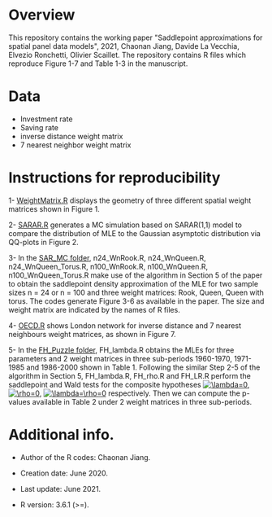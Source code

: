 # Overview

This repository contains the working paper "Saddlepoint approximations for spatial panel data models", 2021, Chaonan Jiang, 
Davide La Vecchia, Elvezio Ronchetti, Olivier Scaillet. The repository contains R files which reproduce Figure 1-7 and Table 
1-3 in the manuscript.
# Data 

* Investment rate
* Saving rate
* inverse distance weight matrix
* 7 nearest neighbor weight matrix


# Instructions for reproducibility

1- [WeightMatrix.R](https://github.com/ChaonanJiang/Sadd_Panel/blob/master/SAR_MC/WeightMatrix.R) displays the geometry of three different spatial weight matrices shown in Figure 1. 

2- [SARAR.R](https://github.com/ChaonanJiang/Sadd_Panel/blob/master/SARAR_MC/SARAR.R) generates a MC simulation based on SARAR(1,1) model to compare the distribution of MLE to the Gaussian asymptotic distribution via QQ-plots in Figure 2.

3- In the [SAR_MC folder](https://github.com/ChaonanJiang/Sadd_Panel/blob/master/SAR_MC), n24_WnRook.R, n24_WnQueen.R, n24_WnQueen_Torus.R, n100_WnRook.R, n100_WnQueen.R, n100_WnQueen_Torus.R make use of the algorithm in Section 5 of the paper to obtain the saddlepoint density approximation of the MLE for two sample sizes n = 24 or n = 100 and three weight matrices: Rook, Queen, Queen with torus. The codes generate Figure 3-6 as available in the paper. The size and weight matrix are indicated by the names of R files.

4- [OECD.R](https://github.com/ChaonanJiang/Sadd_Panel/blob/master/FH_Puzzle/OECD.R) shows London network for inverse distance and 7 nearest neighbours weight matrices, as shown in Figure 7.

5- In the [FH_Puzzle folder](https://github.com/ChaonanJiang/Sadd_Panel/blob/master/FH_Puzzle), FH_lambda.R obtains the MLEs for three parameters and 2 weight matrices in three sub-periods 1960-1970, 1971-1985 and 1986-2000 shown in Table 1. Following the similar Step 2-5 of the algorithm in Section 5, FH_lambda.R, FH_rho.R and FH_LR.R perform the saddlepoint and Wald tests for the composite hypotheses <a href="https://www.codecogs.com/eqnedit.php?latex=\lambda=0" target="_blank"><img src="https://latex.codecogs.com/gif.latex?\lambda=0" title="\lambda=0" /></a>, <a href="https://www.codecogs.com/eqnedit.php?latex=\rho=0" target="_blank"><img src="https://latex.codecogs.com/gif.latex?\rho=0" title="\rho=0" /></a>, <a href="https://www.codecogs.com/eqnedit.php?latex=\lambda=\rho=0" target="_blank"><img src="https://latex.codecogs.com/gif.latex?\lambda=\rho=0" title="\lambda=\rho=0" /></a> respectively. Then we can compute the p-values available in Table 2 under 2 weight matrices in three sub-periods. 
# Additional info.
* Author of the R codes: Chaonan Jiang.

* Creation date: June 2020.

* Last update: June 2021.

* R version: 3.6.1 (>=).
